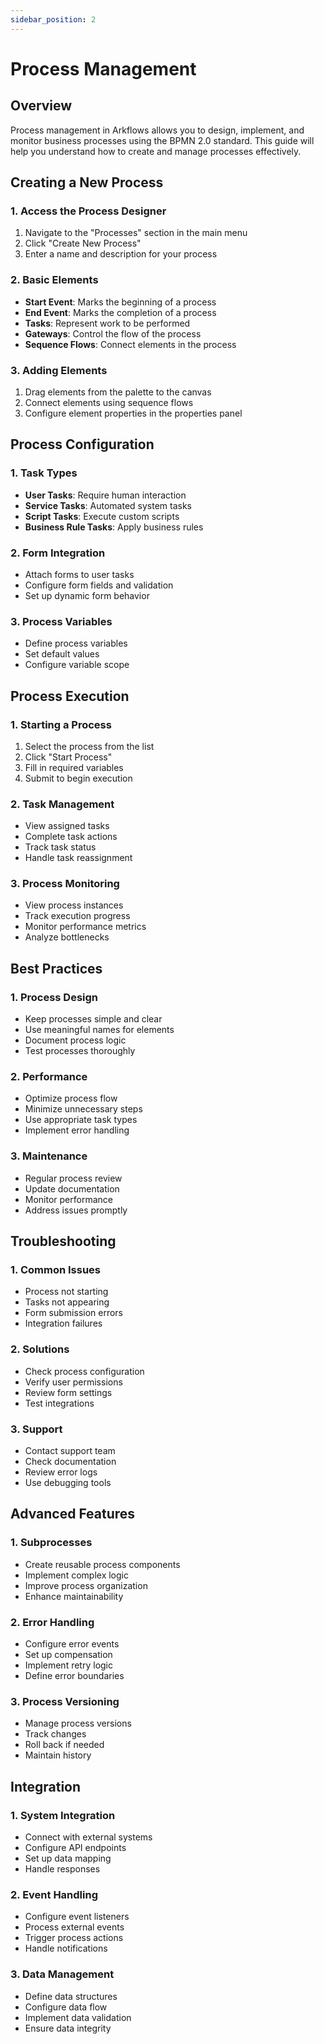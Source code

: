 ```yaml
---
sidebar_position: 2
---
```


# Process Management

## Overview

Process management in Arkflows allows you to design, implement, and monitor business processes using the BPMN 2.0 standard. This guide will help you understand how to create and manage processes effectively.

## Creating a New Process

### 1. Access the Process Designer
1. Navigate to the "Processes" section in the main menu
2. Click "Create New Process"
3. Enter a name and description for your process

### 2. Basic Elements
- **Start Event**: Marks the beginning of a process
- **End Event**: Marks the completion of a process
- **Tasks**: Represent work to be performed
- **Gateways**: Control the flow of the process
- **Sequence Flows**: Connect elements in the process

### 3. Adding Elements
1. Drag elements from the palette to the canvas
2. Connect elements using sequence flows
3. Configure element properties in the properties panel

## Process Configuration

### 1. Task Types
- **User Tasks**: Require human interaction
- **Service Tasks**: Automated system tasks
- **Script Tasks**: Execute custom scripts
- **Business Rule Tasks**: Apply business rules

### 2. Form Integration
- Attach forms to user tasks
- Configure form fields and validation
- Set up dynamic form behavior

### 3. Process Variables
- Define process variables
- Set default values
- Configure variable scope

## Process Execution

### 1. Starting a Process
1. Select the process from the list
2. Click "Start Process"
3. Fill in required variables
4. Submit to begin execution

### 2. Task Management
- View assigned tasks
- Complete task actions
- Track task status
- Handle task reassignment

### 3. Process Monitoring
- View process instances
- Track execution progress
- Monitor performance metrics
- Analyze bottlenecks

## Best Practices

### 1. Process Design
- Keep processes simple and clear
- Use meaningful names for elements
- Document process logic
- Test processes thoroughly

### 2. Performance
- Optimize process flow
- Minimize unnecessary steps
- Use appropriate task types
- Implement error handling

### 3. Maintenance
- Regular process review
- Update documentation
- Monitor performance
- Address issues promptly

## Troubleshooting

### 1. Common Issues
- Process not starting
- Tasks not appearing
- Form submission errors
- Integration failures

### 2. Solutions
- Check process configuration
- Verify user permissions
- Review form settings
- Test integrations

### 3. Support
- Contact support team
- Check documentation
- Review error logs
- Use debugging tools

## Advanced Features

### 1. Subprocesses
- Create reusable process components
- Implement complex logic
- Improve process organization
- Enhance maintainability

### 2. Error Handling
- Configure error events
- Set up compensation
- Implement retry logic
- Define error boundaries

### 3. Process Versioning
- Manage process versions
- Track changes
- Roll back if needed
- Maintain history

## Integration

### 1. System Integration
- Connect with external systems
- Configure API endpoints
- Set up data mapping
- Handle responses

### 2. Event Handling
- Configure event listeners
- Process external events
- Trigger process actions
- Handle notifications

### 3. Data Management
- Define data structures
- Configure data flow
- Implement data validation
- Ensure data integrity 